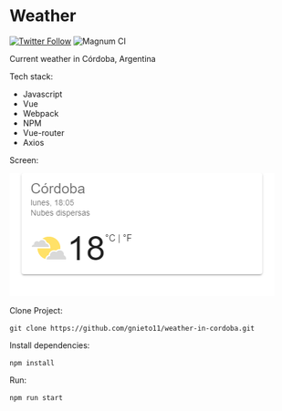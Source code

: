 # Weather
[![Twitter Follow](https://img.shields.io/twitter/follow/maktub82.svg?style=social&label=Follow)](https://twitter.com/gonzalonieto11)
![Magnum CI](https://img.shields![Travis](https://img.shields.io/travis/gonzalonietot/REPO.svg).io/magnumci/ci/96ffb83fa700f069024921b0702e76ff.svg)

Current weather in Córdoba, Argentina

Tech stack:

* Javascript
* Vue
* Webpack
* NPM
* Vue-router
* Axios


Screen: 

![Les presento el clima de Córdoba](https://raw.githubusercontent.com/gnieto11/weather-in-cordoba/master/src/assets/demo.png)

Clone Project:
```
git clone https://github.com/gnieto11/weather-in-cordoba.git
```

Install dependencies:
```
npm install
```
Run:

```
npm run start
```

